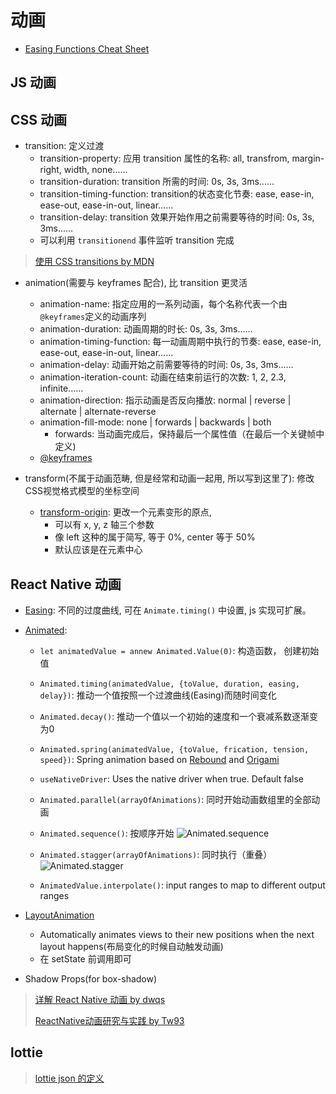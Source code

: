 # 动画

* [Easing Functions Cheat Sheet](http://easings.net/)

## JS 动画

## CSS 动画

* transition: 定义过渡
  * transition-property: 应用 transition 属性的名称: all, transfrom, margin-right, width, none......
  * transition-duration: transition 所需的时间: 0s, 3s, 3ms......
  * transition-timing-function: transition的状态变化节奏: ease, ease-in, ease-out, ease-in-out, linear......
  * transition-delay: transition 效果开始作用之前需要等待的时间: 0s, 3s, 3ms......
  * 可以利用 `transitionend` 事件监听 transition 完成

> [使用 CSS transitions by MDN](https://developer.mozilla.org/zh-CN/docs/Web/CSS/CSS_Transitions/Using_CSS_transitions)

* animation(需要与 keyframes 配合), 比 transition 更灵活
  * animation-name: 指定应用的一系列动画，每个名称代表一个由 `@keyframes`定义的动画序列
  * animation-duration: 动画周期的时长: 0s, 3s, 3ms......
  * animation-timing-function: 每一动画周期中执行的节奏: ease, ease-in, ease-out, ease-in-out, linear......
  * animation-delay: 动画开始之前需要等待的时间: 0s, 3s, 3ms......
  * animation-iteration-count: 动画在结束前运行的次数: 1, 2, 2.3, infinite......
  * animation-direction: 指示动画是否反向播放: normal | reverse | alternate | alternate-reverse
  * animation-fill-mode: none | forwards | backwards | both
    * forwards: 当动画完成后，保持最后一个属性值（在最后一个关键帧中定义)
  * [@keyframes](https://developer.mozilla.org/zh-CN/docs/Web/CSS/@keyframes)

* transform(不属于动画范畴, 但是经常和动画一起用, 所以写到这里了): 修改CSS视觉格式模型的坐标空间
  * [transform-origin](https://developer.mozilla.org/zh-CN/docs/Web/CSS/transform-origin): 更改一个元素变形的原点, 
    * 可以有 x, y, z 轴三个参数
    * 像 left 这种的属于简写, 等于 0%, center 等于 50%
    * 默认应该是在元素中心

## React Native 动画

* [Easing](https://github.com/facebook/react-native/blob/master/Libraries/Animated/src/Easing.js): 不同的过度曲线, 可在 `Animate.timing()` 中设置, js 实现可扩展。

* [Animated](http://facebook.github.io/react-native/docs/animated.html):
  * `let animatedValue = annew Animated.Value(0)`: 构造函数， 创建初始值
  * `Animated.timing(animatedValue, {toValue, duration, easing, delay})`: 推动一个值按照一个过渡曲线(Easing)而随时间变化
  * `Animated.decay()`: 推动一个值以一个初始的速度和一个衰减系数逐渐变为0
  * `Animated.spring(animatedValue, {toValue, frication, tension, speed})`: Spring animation based on [Rebound](http://facebook.github.io/rebound/) and [Origami](http://origami.design/)
  * `useNativeDriver`: Uses the native driver when true. Default false

  * `Animated.parallel(arrayOfAnimations)`: 同时开始动画数组里的全部动画
  * `Animated.sequence()`: 按顺序开始
  ![Animated.sequence](https://camo.githubusercontent.com/9b3b0b92845fadae9cbc6a063db6518d10a182bd/68747470733a2f2f63646e2d696d616765732d312e6d656469756d2e636f6d2f6d61782f313630302f312a4b514450566578673579767a73585a5f5267314767672e676966)
  * `Animated.stagger(arrayOfAnimations)`: 同时执行（重叠）
  ![Animated.stagger](https://cdn-images-1.medium.com/max/1600/1*JpcaEIiX4YKmOHJgvZlszg.gif)

  * `AnimatedValue.interpolate()`: input ranges to map to different output ranges

* [LayoutAnimation](http://facebook.github.io/react-native/docs/animations.html#layoutanimation-api)
  * Automatically animates views to their new positions when the next layout happens(布局变化的时候自动触发动画)
  * 在 setState 前调用即可

* Shadow Props(for box-shadow)

> [详解 React Native 动画 by dwqs](https://github.com/dwqs/blog/issues/41)
>
> [ReactNative动画研究与实践 by Tw93](https://zhuanlan.zhihu.com/p/21301314)

## lottie

> [lottie json 的定义](https://github.com/airbnb/lottie-web/tree/master/docs/json)
